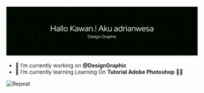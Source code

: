 

![adrianwesa](img/github-header-banner.png)

<!--
**adrianwesa/adrianwesa** is a ✨ _special_ ✨ repository because its `README.md` (this file) appears on your GitHub profile.

Here are some ideas to get you started:

- 🔭 I’m currently working on ...
- 🌱 I’m currently learning ...
- 👯 I’m looking to collaborate on ...
- 🤔 I’m looking for help with ...
- 💬 Ask me about ...
- 📫 How to reach me: ...
- 😄 Pronouns: ...
- ⚡ Fun fact: ...
-->

- 🔭 I’m currently working on **@DesignGraphic**
- 🌱 I’m currently learning Learning On **Tutorial Adobe Photoshop** 😶‍🌫️

![Repeat](https://media3.giphy.com/media/v1.Y2lkPTc5MGI3NjExcGdsdTkycmwyNjU4dm80OWwwd2t0ejN5eGdkM3Q1NnI3eXRscGRmMCZlcD12MV9pbnRlcm5hbF9naWZfYnlfaWQmY3Q9Zw/miKYsLNxQMeOnSaflD/giphy.gif)

